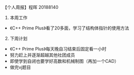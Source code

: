 【个人周报】程晖 20188140

1. 本周工作
 - 《C++ Prime Plus》看了20多面，学习了结构体指针的使用方法
 
2. 下周计划 
- 《C++ Prime Plus》每天晚自习结束后固定看一小时
- 努力赶上并逐渐超越其他社团成员
- 即使学到自闭也要学好高数和机械制图（再加一个CAD）
- 做完vj题目
